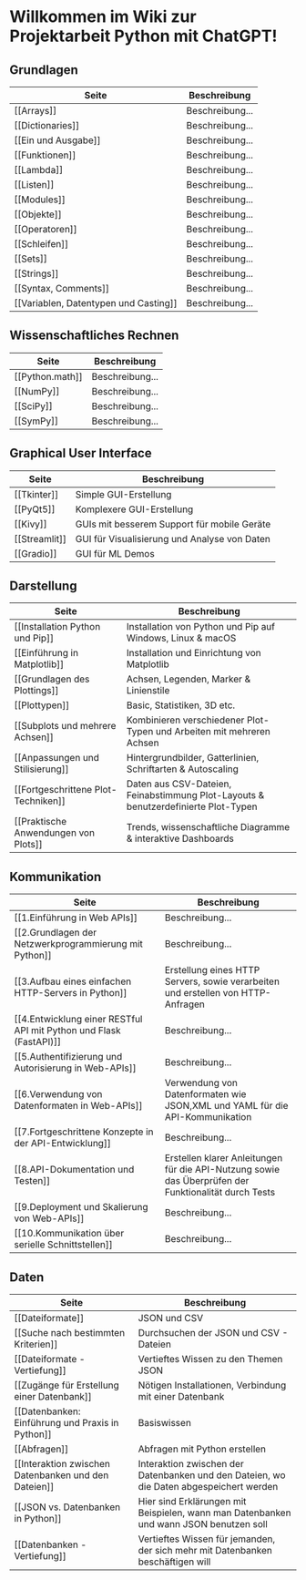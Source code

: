 # Willkommen im Wiki zur Projektarbeit Python mit ChatGPT!

## Grundlagen
| Seite | Beschreibung |
| ----------- | ----------- |
| [[Arrays]] | Beschreibung... |
| [[Dictionaries]] | Beschreibung... |
| [[Ein und Ausgabe]] | Beschreibung... |
| [[Funktionen]] | Beschreibung... |
| [[Lambda]] | Beschreibung... |
| [[Listen]] | Beschreibung... |
| [[Modules]] | Beschreibung... |
| [[Objekte]] | Beschreibung... |
| [[Operatoren]] | Beschreibung... |
| [[Schleifen]] | Beschreibung... |
| [[Sets]] | Beschreibung... |
| [[Strings]] | Beschreibung... |
| [[Syntax, Comments]] | Beschreibung... |
| [[Variablen, Datentypen und Casting]] | Beschreibung... |

## Wissenschaftliches Rechnen
| Seite | Beschreibung |
| ----------- | ----------- |
| [[Python.math]] | Beschreibung... |
| [[NumPy]] | Beschreibung... |
| [[SciPy]] | Beschreibung... |
| [[SymPy]] | Beschreibung... |


## Graphical User Interface
| Seite | Beschreibung |
| ----------- | ----------- |
| [[Tkinter]] | Simple GUI-Erstellung |
| [[PyQt5]] | Komplexere GUI-Erstellung |
| [[Kivy]] | GUIs mit besserem Support für mobile Geräte |
| [[Streamlit]] | GUI für Visualisierung und Analyse von Daten |
| [[Gradio]] | GUI für ML Demos |

## Darstellung
| Seite | Beschreibung |
| ----------- | ----------- |
| [[Installation Python und Pip]] | Installation von Python und Pip auf Windows, Linux & macOS |
| [[Einführung in Matplotlib]] | Installation und Einrichtung von Matplotlib |
| [[Grundlagen des Plottings]] | Achsen, Legenden, Marker & Linienstile |
| [[Plottypen]] | Basic, Statistiken, 3D etc. |
| [[Subplots und mehrere Achsen]] | Kombinieren verschiedener Plot-Typen und Arbeiten mit mehreren Achsen |
| [[Anpassungen und Stilisierung]] | Hintergrundbilder, Gatterlinien, Schriftarten & Autoscaling |
| [[Fortgeschrittene Plot-Techniken]] | Daten aus CSV-Dateien, Feinabstimmung Plot-Layouts & benutzerdefinierte Plot-Typen |
| [[Praktische Anwendungen von Plots]] | Trends, wissenschaftliche Diagramme & interaktive Dashboards |

## Kommunikation
| Seite | Beschreibung |
| ----------- | ----------- |
| [[1.Einführung in Web APIs]] | Beschreibung... |
| [[2.Grundlagen der Netzwerkprogrammierung mit Python]] | Beschreibung... |
| [[3.Aufbau eines einfachen HTTP-Servers in Python]] | Erstellung eines HTTP Servers, sowie verarbeiten und erstellen von HTTP-Anfragen |
| [[4.Entwicklung einer RESTful API mit Python und Flask (FastAPI)]] | Beschreibung... |
| [[5.Authentifizierung und Autorisierung in Web-APIs]] | Beschreibung... |
| [[6.Verwendung von Datenformaten in Web-APIs]] | Verwendung von Datenformaten wie JSON,XML und YAML für die API-Kommunikation |
| [[7.Fortgeschrittene Konzepte in der API-Entwicklung]] | Beschreibung... |
| [[8.API-Dokumentation und Testen]] | Erstellen klarer Anleitungen für die API-Nutzung sowie das Überprüfen der Funktionalität durch Tests |
| [[9.Deployment und Skalierung von Web-APIs]] | Beschreibung... |
| [[10.Kommunikation über serielle Schnittstellen]] | Beschreibung... |

## Daten
| Seite | Beschreibung |
| ----------- | ----------- |
| [[Dateiformate]]| JSON und CSV |
| [[Suche nach bestimmten Kriterien]]| Durchsuchen der JSON und CSV - Dateien|
| [[Dateiformate - Vertiefung]]| Vertieftes Wissen zu den Themen JSON |
| [[Zugänge für Erstellung einer Datenbank]]| Nötigen Installationen, Verbindung mit einer Datenbank|
| [[Datenbanken: Einführung und Praxis in Python]]| Basiswissen|
| [[Abfragen]]| Abfragen mit Python erstellen|
| [[Interaktion zwischen Datenbanken und den Dateien]]| Interaktion zwischen der Datenbanken und den Dateien, wo die Daten abgespeichert werden|
| [[JSON vs. Datenbanken in Python]]| Hier sind Erklärungen mit Beispielen, wann man Datenbanken und wann JSON benutzen soll|
| [[Datenbanken - Vertiefung]]| Vertieftes Wissen für jemanden, der sich mehr mit Datenbanken beschäftigen will|




